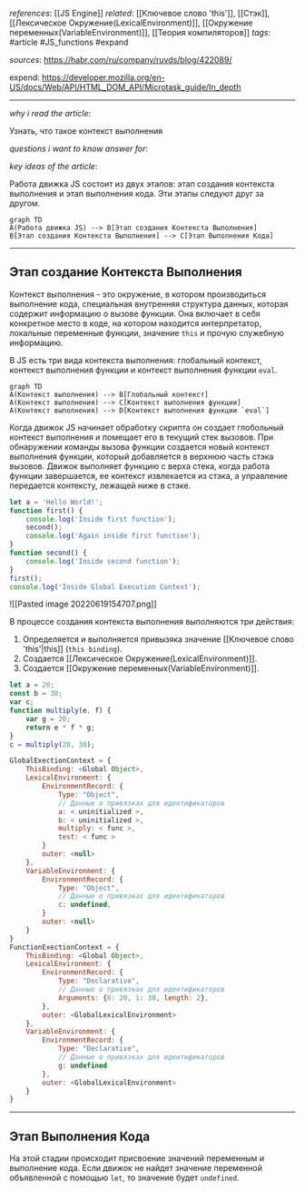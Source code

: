 *references*: [[JS Engine]]
*related*: [[Ключевое слово 'this']], [[Стэк]], [[Лексическое Окружение(LexicalEnvironment)]], [[Окружение переменных(VariableEnvironment)]], [[Теория компиляторов]]
*tags*: #article #JS_functions #expand 

*sources*: https://habr.com/ru/company/ruvds/blog/422089/

expend: https://developer.mozilla.org/en-US/docs/Web/API/HTML_DOM_API/Microtask_guide/In_depth

---

*why i read the article*: 

Узнать, что такое контекст выполнения

*questions i want to know answer for*:

*key ideas of the article*: 

Работа движка JS состоит из двух этапов: этап создания контекста выполнения и этап выполнения кода. Эти этапы следуют друг за другом. 

```mermaid
graph TD
A(Работа движка JS) --> B[Этап создания Контекста Выполнения]
B[Этап создания Контекста Выполнения] --> C[Этап Выполнения Кода]
```

---

## Этап создание Контекста Выполнения

Контекст выполнения - это окружение, в котором производиться выполнение кода, специальная внутренняя структура данных, которая содержит информацию о вызове функции. Она включает в себя конкретное место в коде, на котором находится интерпретатор, локальные переменные функции, значение `this` и прочую служебную информацию.  

В JS есть три вида контекста выполнения: глобальный контекст, контекст выполнения функции и контекст выполнения функции `eval`.

```mermaid
graph TD
A(Контекст выполнения) --> B[Глобальный контекст]
A(Контекст выполнения) --> C[Контекст выполнения функции]
A(Контекст выполнения) --> D[Контекст выполнения функции `eval`]
```

Когда движок JS начинает обработку скрипта он создает глобольный контекст выполнения и помещает его в текущий стек вызовов. При обнаружении команды вызова функции создается новый контекст выполнения функции, который добавляется в верхнюю часть стэка вызовов. Движок выполняет функцию с верха стека, когда работа функции завершается, ее контекст извлекается из стэка, а управление передается контексту, лежащей ниже в стэке.
```js 
let a = 'Hello World!'; 
function first() {  
	console.log('Inside first function'); 
	second();  
	console.log('Again inside first function'); 
} 
function second() {  
	console.log('Inside second function'); 
} 
first(); 
console.log('Inside Global Execution Context');
```
![[Pasted image 20220619154707.png]]

В процессе создания контекста выполнения выполняются три действия:

1. Определяется и выполняется привызяка значение  [[Ключевое слово 'this'|this]] (`this binding`).
2. Создается [[Лексическое Окружение(LexicalEnvironment)]].
3. Создается [[Окружение переменных(VariableEnvironment)]].

```js
let a = 20;
const b = 30;
var c; 
function multiply(e, f) { 
	var g = 20; 
	return e * f * g; 
} 
c = multiply(20, 30);

GlobalExectionContext = {  
	ThisBinding: <Global Object>,  
	LexicalEnvironment: {    
		EnvironmentRecord: {      
			Type: "Object",      
			// Данные о привязках для идентификаторов      
			a: < uninitialized >,      
			b: < uninitialized >,      
			multiply: < func >,
			test: < func >    
		}    
		outer: <null>  
	},  
	VariableEnvironment: {    
		EnvironmentRecord: {      
			Type: "Object",      
			// Данные о привязках для идентификаторов      
			c: undefined,    
		}    
		outer: <null>  
	} 
} 
FunctionExectionContext = {  
	ThisBinding: <Global Object>,  
	LexicalEnvironment: {    
		EnvironmentRecord: {      
			Type: "Declarative",      
			// Данные о привязках для идентификаторов      
			Arguments: {0: 20, 1: 30, length: 2},    
		},    
		outer: <GlobalLexicalEnvironment>  
	}, 
	VariableEnvironment: {    
		EnvironmentRecord: {      
			Type: "Declarative",      
			// Данные о привязках для идентификаторов      
			g: undefined    
		},    
		outer: <GlobalLexicalEnvironment>  
	} 
}
```

---

## Этап Выполнения Кода

На этой стадии происходит присвоение значений переменным и выполнение кода. Если движок не найдет значение переменной объявленной	с помощью `let`, то значение будет `undefined`.